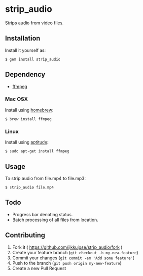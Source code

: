# strip_audio

Strips audio from video files.

## Installation

Install it yourself as:

    $ gem install strip_audio

## Dependency

* [ffmpeg](http://www.ffmpeg.org/)

### Mac OSX

Install using [homebrew](http://brew.sh/): 

    $ brew install ffmpeg

### Linux

Install using [aptitude](https://wiki.debian.org/Aptitude):

    $ sudo apt-get install ffmpeg

## Usage

To strip audio from file.mp4 to file.mp3:

    $ strip_audio file.mp4

## Todo

* Progress bar denoting status.
* Batch processing of all files from location.

## Contributing

1. Fork it ( https://github.com/jikkujose/strip_audio/fork )
2. Create your feature branch (`git checkout -b my-new-feature`)
3. Commit your changes (`git commit -am 'Add some feature'`)
4. Push to the branch (`git push origin my-new-feature`)
5. Create a new Pull Request
